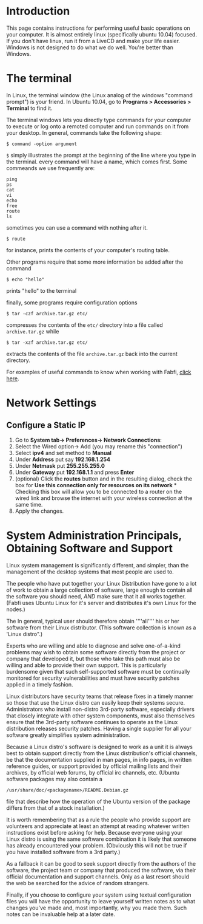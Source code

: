 

# Introduction #

This page contains instructions for performing useful basic operations on your computer.  It is almost entirely linux (specifically ubuntu 10.04) focused.  If you don't have linux, run it from a LiveCD and make your life easier.  Windows is not designed to do what we do well.  You're better than Windows.


# The terminal #

In Linux, the terminal window (the Linux analog of the windows "command prompt") is your friend.  In Ubuntu 10.04, go to **Programs > Accessories > Terminal** to find it.

The terminal windows lets you directly type commands for your computer to execute or log onto a remoted computer and run commands on it from your desktop.  In general, commands take the following shape:
```
$ command -option argument
```
`$` simply illustrates the prompt at the beginning of the line where you type in the terminal.  every command will have a name, which comes first.  Some commeands we use frequently are:
```
ping
ps
cat
vi
echo
free
route
ls
```

sometimes you can use a command with nothing after it.
```
$ route
```
for instance, prints the contents of your computer's routing table.

Other programs require that some more information be added after the command
```
$ echo "hello"
```
prints "hello" to the terminal

finally, some programs require configuration options
```
$ tar -czf archive.tar.gz etc/
```
compresses the contents of the `etc/` directory into a file called `archive.tar.gz` while
```
$ tar -xzf archive.tar.gz etc/
```
extracts the contents of the file `archive.tar.gz` back into the current directory.

For examples of useful commands to know when working with Fabfi, [click here](TroubleShooting#Useful_Commands.md).

# Network Settings #

## Configure a Static IP ##
  1. Go to **System tab-> Preferences-> Network Connections**:
  1. Select the Wired option-> Add (you may rename this "connection")
  1. Select **ipv4** and set method to **Manual**
  1. Under **Address** put say **192.168.1.254**
  1. Under **Netmask** put **255.255.255.0**
  1. Under **Gateway** put **192.168.1.1** and press **Enter**
  1. (optional) Click the **routes** button and in the resulting dialog, check the box for **Use this connection only for resources on its network**
    * Checking this box will allow you to be connected to a router on the wired link and browse the internet with your wireless connection at the same time.
  1. Apply the changes.

# System Administration Principals, Obtaining Software and Support #

Linux system management is significantly different, and simpler, than the management of the desktop systems that most people are used to.

The people who have put together your Linux Distribution have gone to a lot of work to obtain a large collection of software, large enough to contain all the software you should need, _AND_ make sure that it all works together. (Fabfi uses Ubuntu Linux for it's server and distributes it's own Linux for the nodes.)

The In general, typical user should therefore obtain ''''all'''' his or her software from their Linux distributor. (This software collection is known as a 'Linux distro".)

Experts who are willing and able to diagnose and solve one-of-a-kind problems may wish to obtain some software directly from the project or company that developed it, but those who take this path must also be willing and able to provide their own support. This is particularly burdensome given that such self-supported software must be continually monitored for security vulnerabilities and must have security patches applied in a timely fashion.

Linux distributors have security teams that release fixes in a timely manner so those that use the Linux distro can easily keep their systems secure. Administrators who install non-distro 3rd-party software, especially drivers that closely integrate with other system components, must also themselves ensure that the 3rd-party software continues to operate as the Linux distribution releases security patches. Having a single supplier for all your software greatly simplifies system administration.

Because a Linux distro's software is designed to work as a unit it is always best to obtain support directly from the Linux distribution's official channels, be that the documentation supplied in man pages, in info pages, in written reference guides, or support provided by official mailing lists and their archives, by official web forums, by official irc channels, etc. (Ubuntu software packages may also contain a

`/usr/share/doc/<packagename>/README.Debian.gz`

file that describe how the operation of the Ubuntu version of the package differs from that of a stock installation.)

It is worth remembering that as a rule the people who provide support are volunteers and appreciate at least an attempt at reading whatever written instructions exist before asking for help. Because everyone using your Linux distro is using the same software combination it is likely that someone has already encountered your problem. (Obviously this will not be true if you have installed software from a 3rd party.)

As a fallback it can be good to seek support directly from the authors of the software, the project team or company that produced the software, via their official documentation and support channels. Only as a last resort should the web be searched for the advice of random strangers.

Finally, if you choose to configure your system using textual configuration files you will have the opportunity to leave yourself written notes as to what changes you've made and, most importantly, why you made them. Such notes can be invaluable help at a later date.